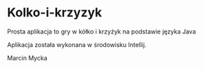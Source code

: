 # Kolko-i-krzyzyk
Prosta aplikacja to gry w kółko i krzyżyk na podstawie języka Java

Aplikacja została wykonana w środowisku Intellij.

Marcin Mycka
